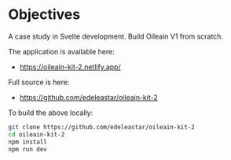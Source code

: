 # Objectives

A case study in Svelte development. Build Oileain V1 from scratch.

The application is available here:

- <https://oileain-kit-2.netlify.app/>

Full source is here:

- <https://github.com/edeleastar/oileain-kit-2>

To build the above locally:

~~~bash
git clone https://github.com/edeleastar/oileain-kit-2
cd oileain-kit-2
npm install
npm run dev
~~~





